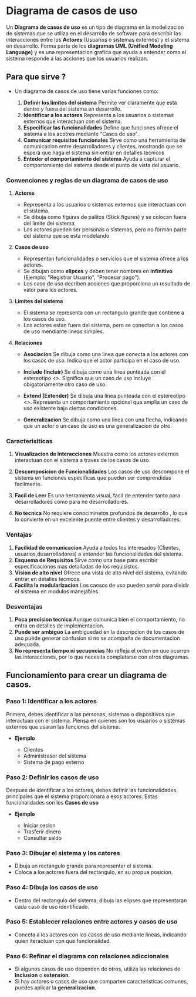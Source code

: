 # Diagrama de casos de uso

Un **DIagrama de casos de uso** es un tipo de diagrama en la modelizacion de sistemas que se utiliza en el desarrollo de software para describir las interacciones entre los **Actores** (Usuarios o sistemas externos) y el sistema en desarrollo. Forma parte de los **diagramas UML (Unified Modeling Language)** y es una representacion grafica que ayuda a entender como el sistema responde a las acciones que los usuarios realizan.

## Para que sirve ?

* Un diagrama de casos de uso tiene varias funciones como:

    1. **Definir los limites del sistema** Permite ver claramente que esta dentro y fuera del sistema en desarrollo.
    2. **Identificar a los actores** Representa a los usuarios o sistemas externos que interactuan con el sistema.
    3. **Especificar las funcionalidades** Define que funciones ofrece el sistema a los acotres mediante "Casos de uso".
    4. **Comunicar requisitos funcionales** Sirve como una herramienta de comunicacion entre desarrolladores y clientes, mostrando que se espera que haga el sistema sin entrar en detalles tecnicos
    5. **Enteder el comportamiento del sistema** Ayuda a capturar el comportamiento del sistema desde el punto de vista del usuario.

### Convenciones y reglas de un diagrama de casos de uso

1. **Actores**

    * Representa a los usuarios o sistemas externos que interactuan con el sistema.
    * Se dibuja como figuras de palitos (Stick figures) y se colocan fuera del limite del sistema.
    * Los actores pueden ser personas o sistemas, pero no forman parte del sistema que se esta modelando.
    
2. **Casos de uso**

    * Representan funcionalidades o servicios que el sistema ofrece a los actores.
    * Se dibujan como **elipces** y deben tener nombres en **infinitivo** (Ejemplo: "Registrar Usuario", "Procesar pago").
    * Los caso de uso decriben acciones que proporciona un resultado de valor para los actores.
    
3. **Limites del sistema**
    
    * El sistema se representa con un rectangulo grande que contiene  a los casos de uso.
    * Los actores estan fuera del sistema, pero se conectan a los casos de uso mendiante lineas simples.
    
4. **Relaciones**

    * **Asociacion** Se dibuja como una linea que conecta a los actores con los casos de uso. Indica que el actor participa en el caso de uso.

    * **Include (Incluir)** Se dibuja como una linea punteada con el estereotipo <<Include>>. Significa que un caso de uso incluye obigatoriamente otro caso de uso.

    * **Extend (Extender)** Se dibuja una linea punteada con el estereotipo <<extend>>. Representa un comportamiento opcional que amplia un caso de uso existente bajo ciertas condiciones.

    * **Generalizacion** Se dibuja como una linea con una flecha, indicando que un actor o un caso de uso es una generalizacion de otro.
    
### Caracterisiticas

1. **Visualizacion de Interacciones** Muestra como los actores externos interactuan con el sistema a traves de los casos de uso.
2. **Descomposicion de Funcionalidades** Los casos de uso descompone el sistema en funciones especificas que pueden ser comprendidas facilmente.

3. **Facil de Leer** Es una herramienta visual, facil de entender tanto para desarrolladores como para no desarrolladores.

4. **No tecnica** No requiere conociminetos profundos de desarrollo , lo que lo convierte en un excelente puente entre clientes y desarrolladores.

### Ventajas

1. **Facilidad de comunicacion** Ayuda a todos los interesados (Clientes, usuarios,desarrolladores) a entender las funcionalidades del sistema.
2. **Esquema de Requisitos** Sirve como una base para escribir especificaciones mas detalladas de los requisistos.
3.  **Vision de alto nivel** Ofrece una vista de alto nivel del sistema, evitando entrar en detalles tecnicos.
4. **Facilita la modularizacion** Los caosos de uso pueden servir para dividir el sistema en modulos manejables.

### Desventajas

1. **Poca precision tecnica** Aunque comunica bien el comportamiento, no entra en detalles de implementacion.
2. **Puede ser ambiguo** La ambiguedad en la descripcion de los casos de uso puede generar confusion si no se acompaña de documentacion adecuada.
3. **No representa tiempo ni secuencias** No refleja el orden en que ocurren las interacciones, por lo que necesita completarse con otros diagramas.

## Funcionamiento para crear un diagrama de casos.

### Paso 1: Identificar a los actores

Primero, debes identificar a las personas, sistemas o dispositivos que interactuan con el sistema. Piensa en quienes son los usuarios o sistemas externos que usaran las funciones del sistema.

* **Ejemplo**
    
    * Clientes
    * Administrasor del sistema
    * Sistema de pago externo

### Paso 2: Definir los casos de uso

Despues de identificar a los actores, debes definir las funcionalidades principales que el sistema proporcionara a esos actores. Estas funcionalidades son los **Casos de uso**

* **Ejemplo**

    * Iniciar sesion
    * Trasferir dinero
    * Consultar saldo
    
### Paso 3: Dibujar el sistema y los catores

* Dibuja un rectangulo grande para representar el sistema.
* Coloca a los actores fuera del rectangulo, en su propua posicion.

### Paso 4: Dibuja los casos de uso

* Dentro del rectangulo del sistema, dibuja las elipses que representaran cada caso de uso identificado.

### Paso 5: Establecer relaciones entre actores y casos de uso

* Conceta a los actores con los casos de uso mediante lineas, indicando quien iteractuan con que funcionalidad.

### Paso 6: Refinar el diagrama con relaciones adiccionales

* Si algunos casos de uso dependen de otros, utiliza las relaciones de **Inclusion** o **extension**.
* Si hay actores o casos de uso que comparten caracteristicas comunes, puedes aplicar la **generalizacion**.
